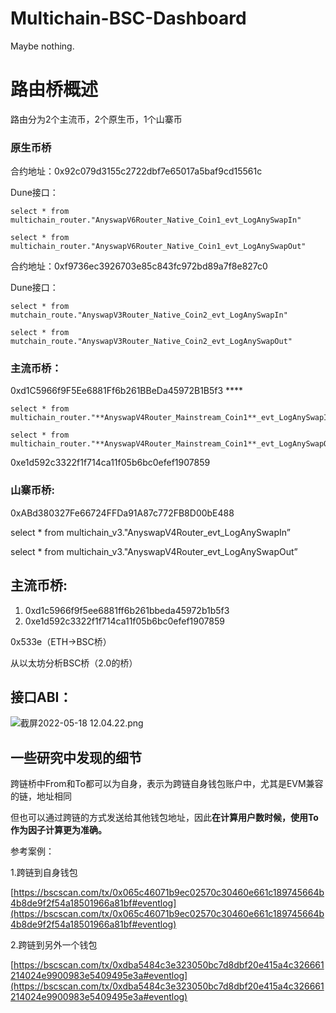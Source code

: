 # Multichain-BSC-Dashboard
Maybe nothing.

# 路由桥概述

路由分为2个主流币，2个原生币，1个山寨币

### 原生币桥

合约地址：0x92c079d3155c2722dbf7e65017a5baf9cd15561c

Dune接口：
```
select * from multichain_router."AnyswapV6Router_Native_Coin1_evt_LogAnySwapIn"

select * from multichain_router."AnyswapV6Router_Native_Coin1_evt_LogAnySwapOut"
```

合约地址：0xf9736ec3926703e85c843fc972bd89a7f8e827c0

Dune接口：
```
select * from  mutchain_route."AnyswapV3Router_Native_Coin2_evt_LogAnySwapIn"

select * from  mutchain_route."AnyswapV3Router_Native_Coin2_evt_LogAnySwapOut"
```

### 主流币桥：

0xd1C5966f9F5Ee6881Ff6b261BBeDa45972B1B5f3 ****
```
select * from multichain_router."**AnyswapV4Router_Mainstream_Coin1**_evt_LogAnySwapIn"

select * from multichain_router."**AnyswapV4Router_Mainstream_Coin1**_evt_LogAnySwapOut"
```

0xe1d592c3322f1f714ca11f05b6bc0efef1907859

### 山寨币桥:

0xABd380327Fe66724FFDa91A87c772FB8D00bE488

select * from multichain_v3."AnyswapV4Router_evt_LogAnySwapIn”

select * from multichain_v3."AnyswapV4Router_evt_LogAnySwapOut”

## 主流币桥:

1. 0xd1c5966f9f5ee6881ff6b261bbeda45972b1b5f3
2. 0xe1d592c3322f1f714ca11f05b6bc0efef1907859

0x533e（ETH→BSC桥）

从以太坊分析BSC桥（2.0的桥）

## 接口ABI：

![截屏2022-05-18 12.04.22.png](https://s3-us-west-2.amazonaws.com/secure.notion-static.com/293e85a3-6361-4d43-90ce-c676b8457d21/截屏2022-05-18_12.04.22.png)

## 一些研究中发现的细节

跨链桥中From和To都可以为自身，表示为跨链自身钱包账户中，尤其是EVM兼容的链，地址相同

但也可以通过跨链的方式发送给其他钱包地址，因此**在计算用户数时候，使用To作为因子计算更为准确。**

参考案例：

1.跨链到自身钱包

[https://bscscan.com/tx/0x065c46071b9ec02570c30460e661c189745664b4b8de9f2f54a18501966a81bf#eventlog](https://bscscan.com/tx/0x065c46071b9ec02570c30460e661c189745664b4b8de9f2f54a18501966a81bf#eventlog)

2.跨链到另外一个钱包

[https://bscscan.com/tx/0xdba5484c3e323050bc7d8dbf20e415a4c326661214024e9900983e5409495e3a#eventlog](https://bscscan.com/tx/0xdba5484c3e323050bc7d8dbf20e415a4c326661214024e9900983e5409495e3a#eventlog)
